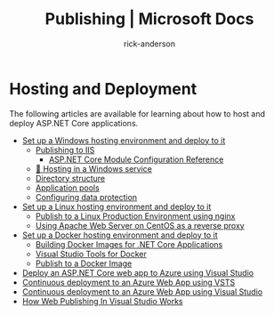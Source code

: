 ﻿---
title: Publishing | Microsoft Docs
author: rick-anderson
description: 
keywords: ASP.NET Core,
ms.author: riande
manager: wpickett
ms.date: 10/14/2016
ms.topic: article
ms.assetid: f0930c68-4d17-4748-adbf-801e17601eb6
ms.technology: aspnet
ms.prod: asp.net-core
---
# Hosting and Deployment

The following articles are available for learning about how to host and deploy ASP.NET Core applications.

* [Set up a Windows hosting environment and deploy to it](windows/index.md)
  * [Publishing to IIS](iis.md)
    * [ASP.NET Core Module Configuration Reference](../hosting/aspnet-core-module.md)
  * [🔧 Hosting in a Windows service](windows/windows-service.md)
  * [Directory structure](../hosting/directory-structure.md)
  * [Application pools](../hosting/apppool.md)
  * [Configuring data protection](../hosting/dataprotection.md)
* [Set up a Linux hosting environment and deploy to it](linux/index.md)
  * [Publish to a Linux Production Environment using nginx](linuxproduction.md)
  * [Using Apache Web Server on CentOS as a reverse proxy](apache-proxy.md)
* [Set up a Docker hosting environment and deploy to it](docker/index.md)
  * [Building Docker Images for .NET Core Applications](https://docs.microsoft.com/en-us/dotnet/articles/core/docker/building-net-docker-images)
  * [Visual Studio Tools for Docker](https://docs.microsoft.com/en-us/dotnet/articles/core/docker/visual-studio-tools-for-docker)
  * [Publish to a Docker Image](https://azure.microsoft.com/documentation/articles/vs-azure-tools-docker-hosting-web-apps-in-docker)
* [Deploy an ASP.NET Core web app to Azure using Visual Studio](../tutorials/publish-to-azure-webapp-using-vs.md)
* [Continuous deployment to an Azure Web App using VSTS](vsts-continuous-deployment.md)
* [Continuous deployment to an Azure Web App using Visual Studio](azure-continuous-deployment.md)
* [How Web Publishing In Visual Studio Works](web-publishing-vs.md)
